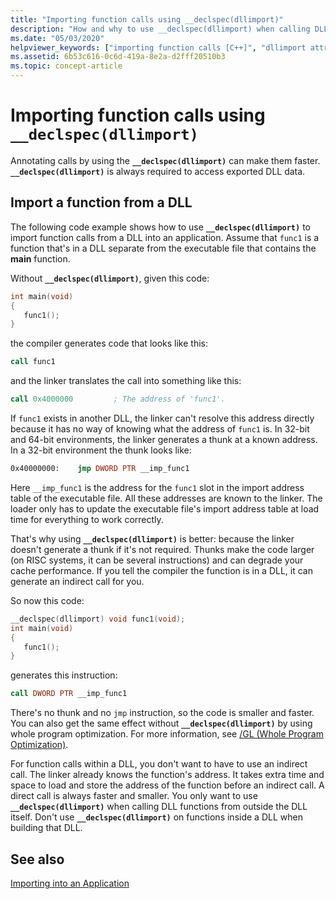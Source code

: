 ```yaml
---
title: "Importing function calls using __declspec(dllimport)"
description: "How and why to use __declspec(dllimport) when calling DLL data and functions."
ms.date: "05/03/2020"
helpviewer_keywords: ["importing function calls [C++]", "dllimport attribute [C++], function call imports", "__declspec(dllimport) keyword [C++]", "function calls [C++], importing"]
ms.assetid: 6b53c616-0c6d-419a-8e2a-d2fff20510b3
ms.topic: concept-article
---
```

# Importing function calls using `__declspec(dllimport)`

Annotating calls by using the **`__declspec(dllimport)`** can make them faster. **`__declspec(dllimport)`** is always required to access exported DLL data.

## Import a function from a DLL

The following code example shows how to use **`__declspec(dllimport)`** to import function calls from a DLL into an application. Assume that `func1` is a function that's in a DLL separate from the executable file that contains the **main** function.

Without **`__declspec(dllimport)`**, given this code:

```C
int main(void)
{
   func1();
}
```

the compiler generates code that looks like this:

```asm
call func1
```

and the linker translates the call into something like this:

```asm
call 0x4000000         ; The address of 'func1'.
```

If `func1` exists in another DLL, the linker can't resolve this address directly because it has no way of knowing what the address of `func1` is. In 32-bit and 64-bit environments, the linker generates a thunk at a known address. In a 32-bit environment the thunk looks like:

```asm
0x40000000:    jmp DWORD PTR __imp_func1
```

Here `__imp_func1` is the address for the `func1` slot in the import address table of the executable file. All these addresses are known to the linker. The loader only has to update the executable file's import address table at load time for everything to work correctly.

That's why using **`__declspec(dllimport)`** is better: because the linker doesn't generate a thunk if it's not required. Thunks make the code larger (on RISC systems, it can be several instructions) and can degrade your cache performance. If you tell the compiler the function is in a DLL, it can generate an indirect call for you.

So now this code:

```C
__declspec(dllimport) void func1(void);
int main(void)
{
   func1();
}
```

generates this instruction:

```asm
call DWORD PTR __imp_func1
```

There's no thunk and no `jmp` instruction, so the code is smaller and faster. You can also get the same effect without **`__declspec(dllimport)`** by using whole program optimization. For more information, see [/GL (Whole Program Optimization)](reference/gl-whole-program-optimization.md).

For function calls within a DLL, you don't want to have to use an indirect call. The linker already knows the function's address. It takes extra time and space to load and store the address of the function before an indirect call. A direct call is always faster and smaller. You only want to use **`__declspec(dllimport)`** when calling DLL functions from outside the DLL itself. Don't use **`__declspec(dllimport)`** on functions inside a DLL when building that DLL.

## See also

[Importing into an Application](importing-into-an-application.md)
